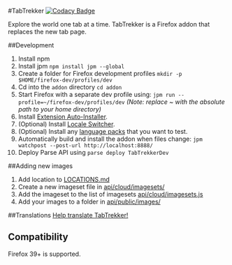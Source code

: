 #TabTrekker
[![Codacy Badge](https://api.codacy.com/project/badge/grade/558c8d1d8ddc419fa5fa501558288155)](https://www.codacy.com/app/gowong/tabtrekker)

Explore the world one tab at a time.
TabTrekker is a Firefox addon that replaces the new tab page.

##Development
1. Install npm
1. Install jpm `npm install jpm --global`
1. Create a folder for Firefox development profiles `mkdir -p $HOME/firefox-dev/profiles/dev`
1. Cd into the `addon` directory `cd addon`
1. Start Firefox with a separate dev profile using: `jpm run --profile=~/firefox-dev/profiles/dev` *(Note: replace ~ with the absolute path to your home directory)*
1. Install [Extension Auto-Installer](https://addons.mozilla.org/en-US/firefox/addon/autoinstaller/).
1. (Optional) Install [Locale Switcher](https://addons.mozilla.org/en-US/firefox/addon/locale-switcher/).
1. (Optional) Install any [language packs](https://addons.mozilla.org/en-US/firefox/language-tools/) that you want to test.
1. Automatically build and install the addon when files change: `jpm watchpost --post-url http://localhost:8888/`
1. Deploy Parse API using `parse deploy TabTrekkerDev`

##Adding new images
1. Add location to [LOCATIONS.md](LOCATIONS.md)
2. Create a new imageset file in [api/cloud/imagesets/](api/cloud/imagesets/)
3. Add the imageset to the list of imagesets [api/cloud/imagesets.js](api/cloud/imagesets.js)
3. Add your images to a folder in [api/public/images/](api/public/images/)

##Translations
[Help translate TabTrekker!](https://gowong.oneskyapp.com/collaboration/project?id=47644)

## Compatibility
Firefox 39+ is supported.
